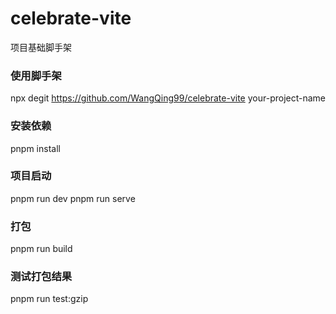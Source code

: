 # celebrate-vite

项目基础脚手架

### 使用脚手架

npx degit https://github.com/WangQing99/celebrate-vite your-project-name

### 安装依赖

pnpm install

### 项目启动

pnpm run dev
pnpm run serve

### 打包

pnpm run build

### 测试打包结果

pnpm run test:gzip

